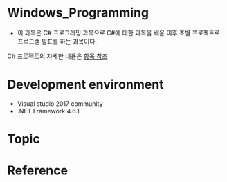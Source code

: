 # Windows_Programming
* 이 과목은 C# 프로그래밍 과목으로 C#에 대한 과목을 배운 이후 조별 프로젝트로 프로그램 발표를 하는 과목이다.

C# 프로젝트의 자세한 내용은 [항목 참조](https://github.com/Kaintels/Windows-Programming/tree/master/A_CsharpProject)

# Development environment
* Visual studio 2017 community
* .NET Framework 4.6.1

# Topic

# Reference
